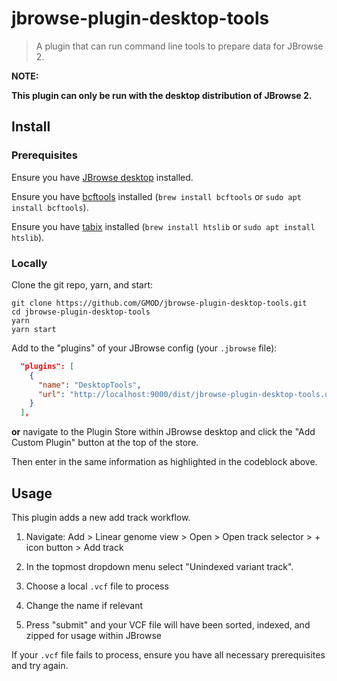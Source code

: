 # jbrowse-plugin-desktop-tools

> A plugin that can run command line tools to prepare data for JBrowse 2.

**NOTE:**

**This plugin can only be run with the desktop distribution of JBrowse 2.**

## Install

### Prerequisites

Ensure you have [JBrowse desktop](https://jbrowse.org/jb2/download/) installed.

Ensure you have [bcftools](http://www.htslib.org/) installed (`brew install bcftools` or `sudo apt install bcftools`).

Ensure you have [tabix](http://www.htslib.org/) installed (`brew install htslib` or `sudo apt install htslib`).

### Locally

Clone the git repo, yarn, and start:

```
git clone https://github.com/GMOD/jbrowse-plugin-desktop-tools.git
cd jbrowse-plugin-desktop-tools
yarn
yarn start
```

Add to the "plugins" of your JBrowse config (your `.jbrowse` file):

```json
  "plugins": [
    {
      "name": "DesktopTools",
      "url": "http://localhost:9000/dist/jbrowse-plugin-desktop-tools.umd.development.js"
    }
  ],
```

**or** navigate to the Plugin Store within JBrowse desktop and click the "Add Custom Plugin" button at the top of the store.

Then enter in the same information as highlighted in the codeblock above.

## Usage

This plugin adds a new add track workflow.

1. Navigate: Add > Linear genome view > Open > Open track selector > + icon button > Add track

2. In the topmost dropdown menu select "Unindexed variant track".

3. Choose a local `.vcf` file to process

4. Change the name if relevant

5. Press "submit" and your VCF file will have been sorted, indexed, and zipped for usage within JBrowse

If your `.vcf` file fails to process, ensure you have all necessary prerequisites and try again.
